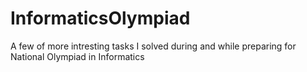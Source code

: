 # InformaticsOlympiad
A few of more intresting tasks I solved during and while preparing for National Olympiad in Informatics
